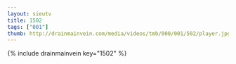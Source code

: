 ```yaml
--- 
layout: sieutv
title: 1502
tags: ["001"]
thumb: http://drainmainvein.com/media/videos/tmb/000/001/502/player.jpg
---
```

{% include drainmainvein key="1502" %} 
